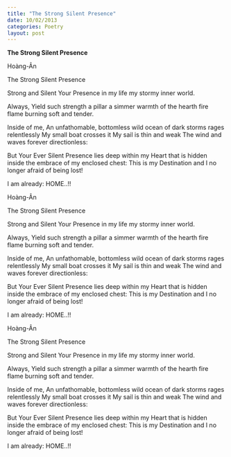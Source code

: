 ```yaml
---
title: "The Strong Silent Presence"
date: 10/02/2013
categories: Poetry
layout: post
---
```


**The Strong Silent Presence**

Hoàng-Ân

The Strong Silent Presence


Strong and Silent
Your Presence
         in my life
         my stormy
         inner world.

Always,
Yield such strength
         a pillar
         a simmer
            warmth
         of the hearth
         fire flame
burning soft and tender.

Inside of me,
An unfathomable, bottomless
wild ocean of dark storms
rages relentlessly
My small boat crosses it
My sail is thin and weak
The wind and waves
forever directionless:

But Your Ever Silent Presence
lies deep within my Heart
that is hidden inside
the embrace of my
enclosed chest:
This is my Destination
and I no longer
afraid of being lost!

I am already: HOME..!!

Hoàng-Ân

The Strong Silent Presence


Strong and Silent
Your Presence
         in my life
         my stormy
         inner world.

Always,
Yield such strength
         a pillar
         a simmer
            warmth
         of the hearth
         fire flame
burning soft and tender.

Inside of me,
An unfathomable, bottomless
wild ocean of dark storms
rages relentlessly
My small boat crosses it
My sail is thin and weak
The wind and waves
forever directionless:

But Your Ever Silent Presence
lies deep within my Heart
that is hidden inside
the embrace of my
enclosed chest:
This is my Destination
and I no longer
afraid of being lost!

I am already: HOME..!!

Hoàng-Ân

The Strong Silent Presence


Strong and Silent
Your Presence
         in my life
         my stormy
         inner world.

Always,
Yield such strength
         a pillar
         a simmer
            warmth
         of the hearth
         fire flame
burning soft and tender.

Inside of me,
An unfathomable, bottomless
wild ocean of dark storms
rages relentlessly
My small boat crosses it
My sail is thin and weak
The wind and waves
forever directionless:

But Your Ever Silent Presence
lies deep within my Heart
that is hidden inside
the embrace of my
enclosed chest:
This is my Destination
and I no longer
afraid of being lost!

I am already: HOME..!!
